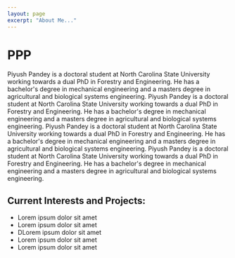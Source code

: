 ```yaml
---
layout: page
excerpt: "About Me..."
---
```


# PPP

Piyush Pandey is a doctoral student at North Carolina State University working towards a dual PhD in Forestry and Engineering. He has a bachelor's degree in mechanical engineering and a masters degree in agricultural and biological systems engineering. 
Piyush Pandey is a doctoral student at North Carolina State University working towards a dual PhD in Forestry and Engineering. He has a bachelor's degree in mechanical engineering and a masters degree in agricultural and biological systems engineering.
Piyush Pandey is a doctoral student at North Carolina State University working towards a dual PhD in Forestry and Engineering. He has a bachelor's degree in mechanical engineering and a masters degree in agricultural and biological systems engineering.
Piyush Pandey is a doctoral student at North Carolina State University working towards a dual PhD in Forestry and Engineering. He has a bachelor's degree in mechanical engineering and a masters degree in agricultural and biological systems engineering.


## Current Interests and Projects:

- Lorem ipsum dolor sit amet
- Lorem ipsum dolor sit amet
- DLorem ipsum dolor sit amet
- Lorem ipsum dolor sit amet
- Lorem ipsum dolor sit amet
